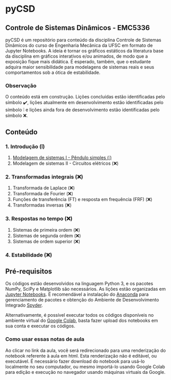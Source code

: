 # __pyCSD__
## Controle de Sistemas Dinâmicos - EMC5336

pyCSD é um repositório para conteúdo da disciplina Controle de Sistemas Dinâmicos do curso de Engenharia Mecânica da UFSC em formato de Jupyter Notebooks. A ideia é tornar os gráficos estáticos da literatura base da disciplina em gráficos interativos e/ou animados, de modo que a exposição fique mais didática. É esperado, também, que o estudante adquira maior sensibilidade para modelagens de sistemas reais e seus comportamentos sob a ótica de estabilidade.

### Observação

O conteúdo está em construção. Lições concluídas estão identificadas pelo símbolo :heavy_check_mark:, lições atualmente em desenvolvimento estão identificadas pelo símbolo :grey_exclamation: e lições ainda fora de desenvolvimento estão identificadas pelo símbolo :x:.

## Conteúdo

### 1. Introdução (:grey_exclamation:)
1. [Modelagem de sistemas I - Pêndulo simples (:grey_exclamation:)](https://nbviewer.jupyter.org/github/l-z-barboza/CSD/blob/main/notebooks/notebook1_1.ipynb)
2. Modelagem de sistemas II - Circuitos elétricos (:x:)

### 2. Transformadas integrais (:x:)
1. Transformada de Laplace (:x:)
2. Transformada de Fourier (:x:)
3. Funções de transferência (FT) e resposta em frequência (FRF) (:x:)
4. Transformadas inversas (:x:)

### 3. Respostas no tempo (:x:)
1. Sistemas de primeira ordem (:x:)
2. Sistemas de segunda ordem (:x:)
3. Sistemas de ordem superior (:x:)

### 4. Estabilidade (:x:)

## Pré-requisitos
Os códigos estão desenvolvidos na linguagem Python 3, e os pacotes NumPy, SciPy e Matplotlib são necessários. As lições estão organizadas em [Jupyter Notebooks](http://jupyter.org/). É recomendável a instalação do [Anaconda](https://docs.anaconda.com/anaconda/install/) para gerenciamento de pacotes e obtenção do Ambiente de Desenvolvimento Integrado [Spyder](https://www.spyder-ide.org/).

Alternativamente, é possível executar todos os códigos disponíveis no ambiente virtual do [Google Colab](https://colab.research.google.com/), basta fazer upload dos notebooks em sua conta e executar os códigos.

### Como usar essas notas de aula
Ao clicar no link da aula, você será redirecionado para uma renderização do notebook referente à aula em html. Esta renderização não é editável, ou executável. É necessário fazer download do notebook para usá-lo localmente no seu computador, ou mesmo importá-lo usando Google Colab para edição e execução no navegador usando máquinas virtuais da Google.
